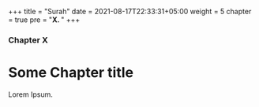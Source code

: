 +++
title = "Surah"
date = 2021-08-17T22:33:31+05:00
weight = 5
chapter = true
pre = "<b>X. </b>"
+++

### Chapter X

# Some Chapter title

Lorem Ipsum.
